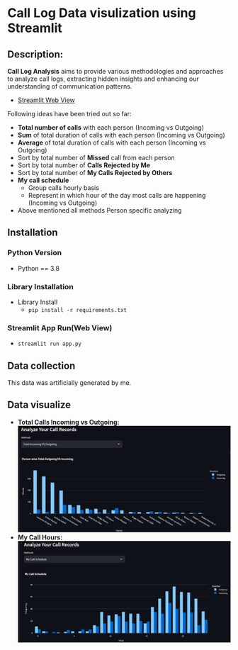 # Call Log Data visulization using Streamlit #

## Description: ##

**Call Log Analysis** aims to provide various methodologies and approaches to analyze call logs, extracting hidden insights and enhancing our understanding of communication patterns.
- [ Streamlit Web View  ](https://calllog.streamlit.app/)

Following ideas have been tried out so far:
- **Total number of calls** with each person (Incoming vs Outgoing)
- **Sum** of total duration of calls with each person (Incoming vs Outgoing)
- **Average** of total duration of calls with each person (Incoming vs Outgoing)
- Sort by total number of **Missed** call from each person
- Sort by total number of **Calls Rejected by Me**
- Sort by total number of **My Calls Rejected by Others**
- **My call schedule**
  - Group calls hourly basis
  - Represent in which hour of the day most calls are happening (Incoming vs Outgoing)
- Above mentioned all methods Person specific analyzing

## Installation

### Python Version
- Python == 3.8

### Library Installation
- Library Install
  - `pip install -r requirements.txt`

### Streamlit App Run(Web View)
- `streamlit run app.py`

## Data collection ##

This data was artificially generated by me.

## Data visualize ##
* **Total Calls Incoming vs Outgoing:**
  ![Frequency of the calls](images/Total_Incoming_vs_Outgoing.png)
* **My Call Hours:**
  ![Call Hours](images/Call_Hours.png)


